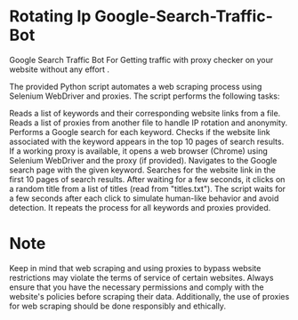# Rotating Ip Google-Search-Traffic-Bot
 Google Search Traffic Bot For Getting traffic with proxy checker on your website without any effort .

The provided Python script automates a web scraping process using Selenium WebDriver and proxies. The script performs the following tasks:

 Reads a list of keywords and their corresponding website links from a file.
 Reads a list of proxies from another file to handle IP rotation and anonymity.
 Performs a Google search for each keyword.
 Checks if the website link associated with the keyword appears in the top 10 pages of search results.
 If a working proxy is available, it opens a web browser (Chrome) using Selenium WebDriver and the proxy (if provided).
 Navigates to the Google search page with the given keyword.
 Searches for the website link in the first 10 pages of search results.
 After waiting for a few seconds, it clicks on a random title from a list of titles (read from "titles.txt").
 The script waits for a few seconds after each click to simulate human-like behavior and avoid detection.
 It repeats the process for all keywords and proxies provided.

# Note
Keep in mind that web scraping and using proxies to bypass website restrictions may violate the terms of service of certain websites. Always ensure that you have the necessary permissions and comply with the website's policies before scraping their data. Additionally, the use of proxies for web scraping should be done responsibly and ethically.
